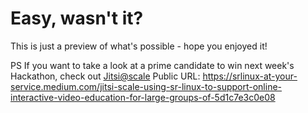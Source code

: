 # Easy, wasn't it?

This is just a preview of what's possible - hope you enjoyed it!

PS If you want to take a look at a prime candidate to win next week's Hackathon, check out [Jitsi@scale](https://platform-euhack21.bemyapp.com/#/projects/6081c9262f54d800193e81d6)
Public URL: https://srlinux-at-your-service.medium.com/jitsi-scale-using-sr-linux-to-support-online-interactive-video-education-for-large-groups-of-5d1c7e3c0e08
